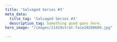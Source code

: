 ```yaml
---
title: 'Salvaged Series #3'
meta_data:
  title_tag: 'Salvaged Series #3'
  description_tag: Something good goes here.
hero_image: "/images/11419strat-face20200609.jpg"

---
```

